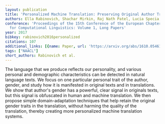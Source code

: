 ```yaml
---
layout: publication
title: 'Personalized Machine Translation: Preserving Original Author Traits'
authors: Ella Rabinovich, Shachar Mirkin, Raj Nath Patel, Lucia Specia, Shuly Wintner
conference: 'Proceedings of the 15th Conference of the European Chapter of the Association
  for Computational Linguistics: Volume 1, Long Papers'
year: 2017
bibkey: rabinovich2016personalized
citations: 107
additional_links: [{name: Paper, url: 'https://arxiv.org/abs/1610.05461'}]
tags: ["NAACL"]
short_authors: Rabinovich et al.
---
```

The language that we produce reflects our personality, and various personal
and demographic characteristics can be detected in natural language texts. We
focus on one particular personal trait of the author, gender, and study how it
is manifested in original texts and in translations. We show that author's
gender has a powerful, clear signal in originals texts, but this signal is
obfuscated in human and machine translation. We then propose simple
domain-adaptation techniques that help retain the original gender traits in the
translation, without harming the quality of the translation, thereby creating
more personalized machine translation systems.